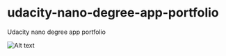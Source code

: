 # udacity-nano-degree-app-portfolio
Udacity nano degree app portfolio

![Alt text](/screenshot.jpg?raw=true "My Apps")
